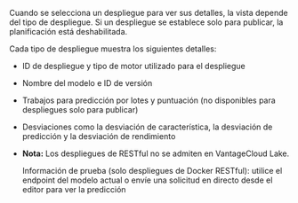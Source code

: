 Cuando se selecciona un despliegue para ver sus detalles, la vista depende del tipo de despliegue. Si un despliegue se establece solo para publicar, la planificación está deshabilitada.

Cada tipo de despliegue muestra los siguientes detalles:

-   ID de despliegue y tipo de motor utilizado para el despliegue

-   Nombre del modelo e ID de versión

-   Trabajos para predicción por lotes y puntuación (no disponibles para despliegues solo para publicar)

-   Desviaciones como la desviación de característica, la desviación de predicción y la desviación de rendimiento

-   **Nota:** Los despliegues de RESTful no se admiten en VantageCloud Lake.

    Información de prueba (solo despliegues de Docker RESTful): utilice el endpoint del modelo actual o envíe una solicitud en directo desde el editor para ver la predicción
